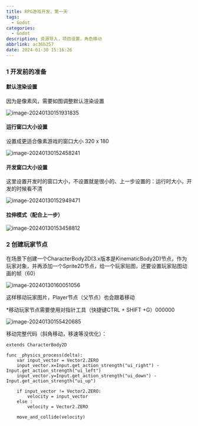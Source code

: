 ```yaml
---
title: RPG游戏开发，第一天
tags:
  - Godot
categories:
  - Godot
description: 资源导入，项目设置，角色移动
abbrlink: ac36b257
date: 2024-01-30 15:16:26
---
```


### 1 开发前的准备

#### 默认渲染设置

因为是像素风，需要如图调整默认渲染设置

![image-20240130151931835](http://cdn.this0.com/blog/img/image-20240130151931835.png)

#### 运行窗口大小设置

设置成更适合像素游戏的窗口大小 320 x 180

![image-20240130152458241](http://cdn.this0.com/blog/img/image-20240130152458241.png?OSSAccessKeyId=LTAI5tAje5MhbPSKCC6QdGZb&Expires=9000000001&Signature=PgcNdfswJQXSZkGzY3wnqgIjIUM=&x-oss-process=style/cdn.this0)

#### 开发窗口大小设置

这里设置开发时的窗口大小，不设置就是很小的、上一步设置的：运行时大小，开发的时候看不清

![image-20240130152949471](http://cdn.this0.com/blog/img/image-20240130152949471.png?OSSAccessKeyId=LTAI5tAje5MhbPSKCC6QdGZb&Expires=9000000000&Signature=cmLHo9fiZ3vZW6gawWly9a7skRQ=&x-oss-process=style/cdn.this0)

#### 拉伸模式（配合上一步）

![image-20240130153458812](http://cdn.this0.com/blog/img/image-20240130153458812.png)

### 2 创建玩家节点

在场景下创建一个CharacterBody2D(3.x版本是KinematicBody2D)节点，作为玩家对象，并再添加一个Sprite2D节点，给一个玩家贴图，还要设置玩家贴图动画的帧（60）

![image-20240130160051056](http://cdn.this0.com/blog/img/image-20240130160051056.png?OSSAccessKeyId=LTAI5tAje5MhbPSKCC6QdGZb&Expires=9000000000&Signature=IZCxq71AyZdetj5N8bPe4z86OeI=&x-oss-process=style/cdn.this0)

这样移动玩家图片，Player节点（父节点）也会跟着移动

*移动玩家节点需要使用对指针工具（快捷键CTRL + SHIFT +G）000000

![image-20240130155420685](http://cdn.this0.com/blog/img/image-20240130155420685.png?OSSAccessKeyId=LTAI5tAje5MhbPSKCC6QdGZb&Expires=9000000000&Signature=eOxx650YtvxehNfHNoZS2NSq2yo=&x-oss-process=style/cdn.this0)

移动完整代码（斜角移动，移速等没优化）：

	extends CharacterBody2D
	
	func _physics_process(delta):
		var input_vector = Vector2.ZERO
		input_vector.x=Input.get_action_strength("ui_right") - Input.get_action_strength("ui_left")
		input_vector.y=Input.get_action_strength("ui_down") - Input.get_action_strength("ui_up")
		
		if input_vector != Vector2.ZERO:
			velocity = input_vector
		else :
			velocity = Vector2.ZERO
		
		move_and_collide(velocity)
	
